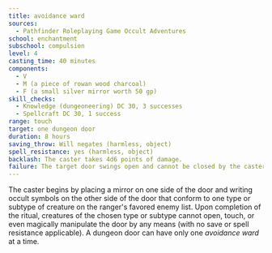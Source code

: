 ```yaml
---
title: avoidance ward
sources:
  - Pathfinder Roleplaying Game Occult Adventures
school: enchantment
subschool: compulsion
level: 4
casting_time: 40 minutes
components:
  - V
  - M (a piece of rowan wood charcoal)
  - F (a small silver mirror worth 50 gp)
skill_checks:
  - Knowledge (dungeoneering) DC 30, 3 successes
  - Spellcraft DC 30, 1 success
range: touch
target: one dungeon door
duration: 8 hours
saving_throw: Will negates (harmless, object)
spell_resistance: yes (harmless, object)
backlash: The caster takes 4d6 points of damage.
failure: The target door swings open and cannot be closed by the caster by any means short of a limited wish for 24 hours.
---
```


The caster begins by placing a mirror on one side of the door and writing occult symbols on the other side of the door that conform to one type or subtype of creature on the ranger's favored enemy list. Upon completion of the ritual, creatures of the chosen type or subtype cannot open, touch, or even magically manipulate the door by any means (with no save or spell resistance applicable). A dungeon door can have only one *avoidance ward* at a time.
